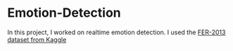 # Emotion-Detection

In this project, I worked on realtime emotion detection. I used the <a href='https://www.kaggle.com/datasets/msambare/fer2013' target="blank"> FER-2013 dataset from Kaggle </a>
